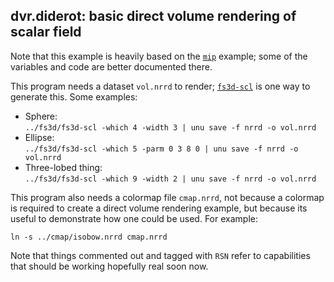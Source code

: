 ## dvr.diderot: basic direct volume rendering of scalar field

Note that this example is heavily based on the [`mip`](../mip) example;
some of the variables and code are better documented there.

This program needs a dataset `vol.nrrd` to render; [`fs3d-scl`](../fs3d) is one
way to generate this.  Some examples:
* Sphere:  
   `../fs3d/fs3d-scl -which 4 -width 3 | unu save -f nrrd -o vol.nrrd`
* Ellipse:  
   `../fs3d/fs3d-scl -which 5 -parm 0 3 8 0 | unu save -f nrrd -o vol.nrrd`
* Three-lobed thing:  
   `../fs3d/fs3d-scl -which 9 -width 2 | unu save -f nrrd -o vol.nrrd`

This program also needs a colormap file `cmap.nrrd`, not because a colormap
is required to create a direct volume rendering example, but because its useful
to demonstrate how one could be used.  For example:

	ln -s ../cmap/isobow.nrrd cmap.nrrd

Note that things commented out and tagged with `RSN` refer to capabilities
that should be working hopefully real soon now.
